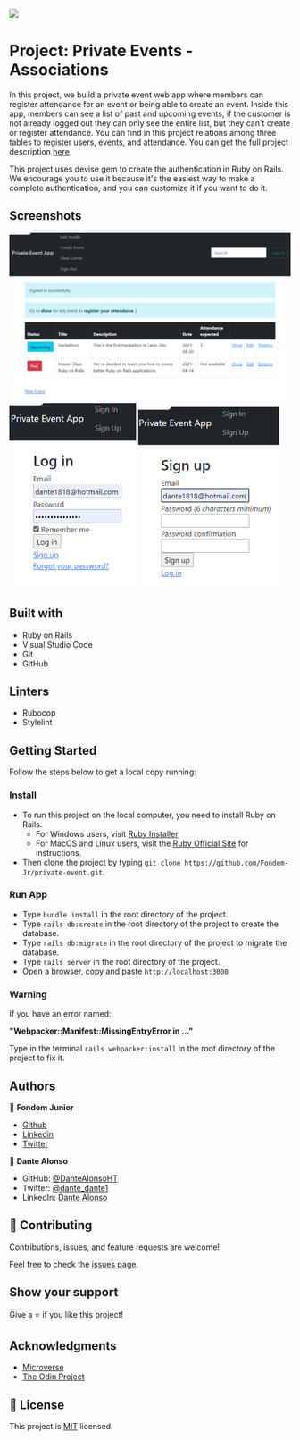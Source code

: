 ![](https://img.shields.io/badge/Microverse-blueviolet)
# Project: Private Events - Associations


In this project, we build a private event web app where members can register attendance for an event or being able to create an event. Inside this app, members can see a list of past and upcoming events, if the customer is not already logged out they can only see the entire list, but they can't create or register attendance. You can find in this project relations among three tables to register users, events, and attendance. You can get the full project description [here](https://www.theodinproject.com/courses/ruby-on-rails/lessons/associations).

This project uses devise gem to create the authentication in Ruby on Rails. We encourage you to use it because it's the easiest way to make a complete authentication, and you can customize it if you want to do it.

## Screenshots
![screenshot1](lib\assets\private-events-home.PNG)
<img src="lib\assets\private-events-signin.PNG" width="45%">
<img src="lib\assets\private-events-signup.PNG" width="50%">


## Built with

- Ruby on Rails
- Visual Studio Code
- Git
- GitHub

## Linters

- Rubocop
- Stylelint

## Getting Started

Follow the steps below to get a local copy running:

### Install
- To run this project on the local computer, you need to install Ruby on Rails.
    - For Windows users, visit [Ruby Installer](https://rubyinstaller.org/)
    - For MacOS and Linux users, visit the [Ruby Official Site](https://www.ruby-lang.org/en/downloads/) for instructions.
- Then clone the project by typing `git clone https://github.com/Fondem-Jr/private-event.git`.

### Run App
- Type `bundle install` in the root directory of the project.
- Type `rails db:create` in the root directory of the project to create the database.
- Type `rails db:migrate` in the root directory of the project to migrate the database.
- Type `rails server` in the root directory of the project.
- Open a browser, copy and paste `http://localhost:3000`

### Warning

If you have an error named: 

**"Webpacker::Manifest::MissingEntryError in ..."**

Type in the terminal `rails webpacker:install` in the root directory of the project to fix it.

## Authors

👤 **Fondem Junior**

- [Github](https://github.com/Fondem-Jr)
- [Linkedin](https://www.linkedin.com/in/fondem-junior-57484744/)
- [Twitter](https://twitter.com/OpportunistZeus)

👤 **Dante Alonso**

- GitHub: [@DanteAlonsoHT](https://github.com/DanteAlonsoHT)
- Twitter: [@dante_dante1](https://twitter.com/dante_dante1)
- LinkedIn: [Dante Alonso](https://www.linkedin.com/in/dante-hernandez99/)

## 🤝 Contributing

Contributions, issues, and feature requests are welcome!

Feel free to check the [issues page](https://github.com/Fondem-Jr/private-event/issues).

## Show your support

Give a ⭐️ if you like this project!

## Acknowledgments

- [Microverse](https://www.microverse.org/)
- [The Odin Project](https://www.theodinproject.com/courses/ruby-on-rails/lessons/associations)

## 📝 License

This project is [MIT](https://opensource.org/licenses/MIT) licensed.
